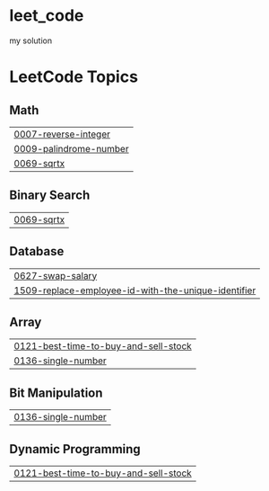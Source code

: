 # leet_code
my solution

<!---LeetCode Topics Start-->
# LeetCode Topics
## Math
|  |
| ------- |
| [0007-reverse-integer](https://github.com/yaaaminiii/leet_code/tree/master/0007-reverse-integer) |
| [0009-palindrome-number](https://github.com/yaaaminiii/leet_code/tree/master/0009-palindrome-number) |
| [0069-sqrtx](https://github.com/yaaaminiii/leet_code/tree/master/0069-sqrtx) |
## Binary Search
|  |
| ------- |
| [0069-sqrtx](https://github.com/yaaaminiii/leet_code/tree/master/0069-sqrtx) |
## Database
|  |
| ------- |
| [0627-swap-salary](https://github.com/yaaaminiii/leet_code/tree/master/0627-swap-salary) |
| [1509-replace-employee-id-with-the-unique-identifier](https://github.com/yaaaminiii/leet_code/tree/master/1509-replace-employee-id-with-the-unique-identifier) |
## Array
|  |
| ------- |
| [0121-best-time-to-buy-and-sell-stock](https://github.com/yaaaminiii/leet_code/tree/master/0121-best-time-to-buy-and-sell-stock) |
| [0136-single-number](https://github.com/yaaaminiii/leet_code/tree/master/0136-single-number) |
## Bit Manipulation
|  |
| ------- |
| [0136-single-number](https://github.com/yaaaminiii/leet_code/tree/master/0136-single-number) |
## Dynamic Programming
|  |
| ------- |
| [0121-best-time-to-buy-and-sell-stock](https://github.com/yaaaminiii/leet_code/tree/master/0121-best-time-to-buy-and-sell-stock) |
<!---LeetCode Topics End-->